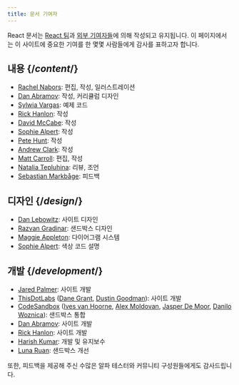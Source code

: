 ```yaml
---
title: 문서 기여자
---
```


<Intro>

React 문서는 [React 팀](/community/team)과 [외부 기여자들](https://github.com/reactjs/react.dev/graphs/contributors)에 의해 작성되고 유지됩니다. 이 페이지에서는 이 사이트에 중요한 기여를 한 몇몇 사람들에게 감사를 표하고자 합니다.

</Intro>

## 내용 {/*content*/}

* [Rachel Nabors](https://twitter.com/RachelNabors): 편집, 작성, 일러스트레이션
* [Dan Abramov](https://twitter.com/dan_abramov): 작성, 커리큘럼 디자인
* [Sylwia Vargas](https://twitter.com/SylwiaVargas): 예제 코드
* [Rick Hanlon](https://twitter.com/rickhanlonii): 작성
* [David McCabe](https://twitter.com/mcc_abe): 작성
* [Sophie Alpert](https://twitter.com/sophiebits): 작성
* [Pete Hunt](https://twitter.com/floydophone): 작성
* [Andrew Clark](https://twitter.com/acdlite): 작성
* [Matt Carroll](https://twitter.com/mattcarrollcode): 편집, 작성
* [Natalia Tepluhina](https://twitter.com/n_tepluhina): 리뷰, 조언
* [Sebastian Markbåge](https://twitter.com/sebmarkbage): 피드백

## 디자인 {/*design*/}

* [Dan Lebowitz](https://twitter.com/lebo): 사이트 디자인
* [Razvan Gradinar](https://dribbble.com/GradinarRazvan): 샌드박스 디자인
* [Maggie Appleton](https://maggieappleton.com/): 다이어그램 시스템
* [Sophie Alpert](https://twitter.com/sophiebits): 색상 코드 설명

## 개발 {/*development*/}

* [Jared Palmer](https://twitter.com/jaredpalmer): 사이트 개발
* [ThisDotLabs](https://www.thisdot.co/) ([Dane Grant](https://twitter.com/danecando), [Dustin Goodman](https://twitter.com/dustinsgoodman)): 사이트 개발
* [CodeSandbox](https://codesandbox.io/) ([Ives van Hoorne](https://twitter.com/CompuIves), [Alex Moldovan](https://twitter.com/alexnmoldovan), [Jasper De Moor](https://twitter.com/JasperDeMoor), [Danilo Woznica](https://twitter.com/danilowoz)): 샌드박스 통합
* [Dan Abramov](https://twitter.com/dan_abramov): 사이트 개발
* [Rick Hanlon](https://twitter.com/rickhanlonii): 사이트 개발
* [Harish Kumar](https://www.strek.in/): 개발 및 유지보수
* [Luna Ruan](https://twitter.com/lunaruan): 샌드박스 개선

또한, 피드백을 제공해 주신 수많은 알파 테스터와 커뮤니티 구성원들에게도 감사드립니다.